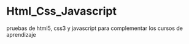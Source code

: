 Html_Css_Javascript
===================

pruebas de html5, css3 y javascript para complementar los cursos de aprendizaje
